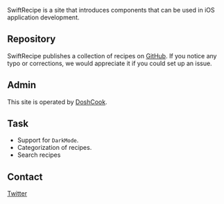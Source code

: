 SwiftRecipe is a site that introduces components that can be used in iOS application development.

## Repository
SwiftRecipe publishes a collection of recipes on [GitHub](https://github.com/DoshCook/SwiftRecipes). If you notice any typo or corrections, we would appreciate it if you could set up an issue.

## Admin
This site is operated by [DoshCook](https://doshcook.com).

## Task

- Support for `DarkMode`.
- Categorization of recipes.
- Search recipes

## Contact
[Twitter](https://twitter.com/doshcook)